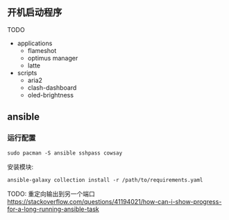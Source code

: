 ## 开机启动程序

TODO

- applications
  - flameshot
  - optimus manager
  - latte
- scripts
  - aria2
  - clash-dashboard
  - oled-brightness


## ansible

### 运行配置

```shell
sudo pacman -S ansible sshpass cowsay
```

安装模块:

```shell
ansible-galaxy collection install -r /path/to/requirements.yaml
```

TODO: 重定向输出到另一个端口 https://stackoverflow.com/questions/41194021/how-can-i-show-progress-for-a-long-running-ansible-task
